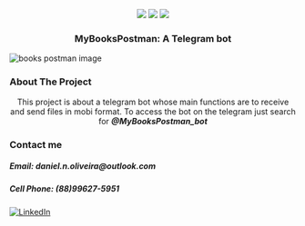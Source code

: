 
<p align="center">
    <img src="https://img.shields.io/github/issues/danielnoliveira/TelegramBotKindle"/>
    <img src="https://img.shields.io/github/stars/danielnoliveira/TelegramBotKindle"/>
    <img src="https://img.shields.io/github/languages/top/danielnoliveira/TelegramBotKindle" />

</p>
<p align="center">
    <h3 align="center">MyBooksPostman: A Telegram bot</h3> 
    <img src="https://cdn2.hubspot.net/hubfs/208250/Blog_Images/postman.jpg" alt="books postman image"/>
</p>
<!-- ABOUT THE PROJECT -->

### About The Project

<p align="center">
    This project is about a telegram bot whose main functions are to receive and send files in mobi format. To access the bot on the telegram just search for <b><em>@MyBooksPostman_bot</em></b>
</p>
<!-- Contact me -->

### Contact me

<h5>Email: daniel.n.oliveira@outlook.com</h5>
<h5>Cell Phone: (88)99627-5951</h5>


[![LinkedIn][linkedin-shield]][linkedin-url]

[linkedin-url]: www.linkedin.com/in/daniel-nogueira-de-oliveira-23860a12b
[linkedin-shield]: https://img.shields.io/badge/-LinkedIn-black.svg?style=for-the-badge&logo=linkedin&colorB=555
